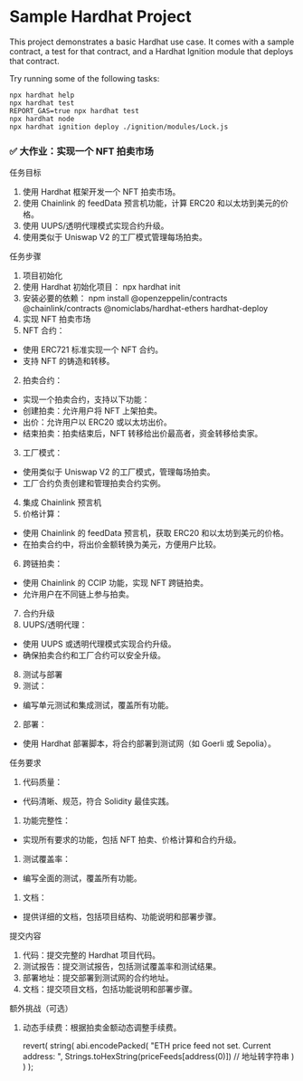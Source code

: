 # Sample Hardhat Project

This project demonstrates a basic Hardhat use case. It comes with a sample contract, a test for that contract, and a Hardhat Ignition module that deploys that contract.

Try running some of the following tasks:

```shell
npx hardhat help
npx hardhat test
REPORT_GAS=true npx hardhat test
npx hardhat node
npx hardhat ignition deploy ./ignition/modules/Lock.js
```
### ✅  大作业：实现一个 NFT 拍卖市场
任务目标
1. 使用 Hardhat 框架开发一个 NFT 拍卖市场。
2. 使用 Chainlink 的 feedData 预言机功能，计算 ERC20 和以太坊到美元的价格。
3. 使用 UUPS/透明代理模式实现合约升级。
4. 使用类似于 Uniswap V2 的工厂模式管理每场拍卖。


任务步骤
1. 项目初始化
1. 使用 Hardhat 初始化项目：
npx hardhat init
2. 安装必要的依赖：
     npm install @openzeppelin/contracts @chainlink/contracts @nomiclabs/hardhat-ethers hardhat-deploy
2. 实现 NFT 拍卖市场
1. NFT 合约：
  - 使用 ERC721 标准实现一个 NFT 合约。
  - 支持 NFT 的铸造和转移。
2. 拍卖合约：
  - 实现一个拍卖合约，支持以下功能：
  - 创建拍卖：允许用户将 NFT 上架拍卖。
  - 出价：允许用户以 ERC20 或以太坊出价。
  - 结束拍卖：拍卖结束后，NFT 转移给出价最高者，资金转移给卖家。
3. 工厂模式：
  - 使用类似于 Uniswap V2 的工厂模式，管理每场拍卖。
  - 工厂合约负责创建和管理拍卖合约实例。
4. 集成 Chainlink 预言机
5. 价格计算：
  - 使用 Chainlink 的 feedData 预言机，获取 ERC20 和以太坊到美元的价格。
  - 在拍卖合约中，将出价金额转换为美元，方便用户比较。
6. 跨链拍卖：
  - 使用 Chainlink 的 CCIP 功能，实现 NFT 跨链拍卖。
  - 允许用户在不同链上参与拍卖。
7. 合约升级
  1. UUPS/透明代理：
  - 使用 UUPS 或透明代理模式实现合约升级。
  - 确保拍卖合约和工厂合约可以安全升级。
8. 测试与部署
  1. 测试：
  - 编写单元测试和集成测试，覆盖所有功能。
  2. 部署：
  - 使用 Hardhat 部署脚本，将合约部署到测试网（如 Goerli 或 Sepolia）。

任务要求
1. 代码质量：
  - 代码清晰、规范，符合 Solidity 最佳实践。
1. 功能完整性：
  - 实现所有要求的功能，包括 NFT 拍卖、价格计算和合约升级。
1. 测试覆盖率：
  - 编写全面的测试，覆盖所有功能。
1. 文档：
  - 提供详细的文档，包括项目结构、功能说明和部署步骤。

提交内容
1. 代码：提交完整的 Hardhat 项目代码。
2. 测试报告：提交测试报告，包括测试覆盖率和测试结果。
3. 部署地址：提交部署到测试网的合约地址。
4. 文档：提交项目文档，包括功能说明和部署步骤。

额外挑战（可选）
1. 动态手续费：根据拍卖金额动态调整手续费。

      revert(
            string(
                abi.encodePacked(
                    "ETH price feed not set. Current address: ",
                    Strings.toHexString(priceFeeds[address(0)]) // 地址转字符串
                )
            )
        );